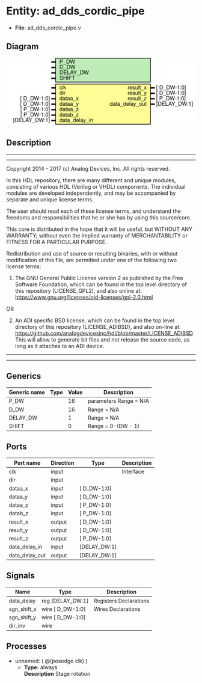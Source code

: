 # Entity: ad_dds_cordic_pipe

- **File**: ad_dds_cordic_pipe.v
## Diagram

![Diagram](ad_dds_cordic_pipe.svg "Diagram")
## Description

 ***************************************************************************
 ***************************************************************************
 Copyright 2014 - 2017 (c) Analog Devices, Inc. All rights reserved.

 In this HDL repository, there are many different and unique modules, consisting
 of various HDL (Verilog or VHDL) components. The individual modules are
 developed independently, and may be accompanied by separate and unique license
 terms.

 The user should read each of these license terms, and understand the
 freedoms and responsibilities that he or she has by using this source/core.

 This core is distributed in the hope that it will be useful, but WITHOUT ANY
 WARRANTY; without even the implied warranty of MERCHANTABILITY or FITNESS FOR
 A PARTICULAR PURPOSE.

 Redistribution and use of source or resulting binaries, with or without modification
 of this file, are permitted under one of the following two license terms:

   1. The GNU General Public License version 2 as published by the
      Free Software Foundation, which can be found in the top level directory
      of this repository (LICENSE_GPL2), and also online at:
      <https://www.gnu.org/licenses/old-licenses/gpl-2.0.html>

 OR

   2. An ADI specific BSD license, which can be found in the top level directory
      of this repository (LICENSE_ADIBSD), and also on-line at:
      https://github.com/analogdevicesinc/hdl/blob/master/LICENSE_ADIBSD
      This will allow to generate bit files and not release the source code,
      as long as it attaches to an ADI device.

 ***************************************************************************
 ***************************************************************************

## Generics

| Generic name | Type | Value | Description               |
| ------------ | ---- | ----- | ------------------------- |
| P_DW         |      | 16    |  parameters  Range = N/A  |
| D_DW         |      | 16    |  Range = N/A              |
| DELAY_DW     |      | 1     |  Range = N/A              |
| SHIFT        |      | 0     |  Range = 0-(DW - 1)       |
## Ports

| Port name      | Direction | Type         | Description |
| -------------- | --------- | ------------ | ----------- |
| clk            | input     |              |  Interface  |
| dir            | input     |              |             |
| dataa_x        | input     | [  D_DW-1:0] |             |
| dataa_y        | input     | [  D_DW-1:0] |             |
| dataa_z        | input     | [  P_DW-1:0] |             |
| datab_z        | input     | [  P_DW-1:0] |             |
| result_x       | output    | [  D_DW-1:0] |             |
| result_y       | output    | [  D_DW-1:0] |             |
| result_z       | output    | [  P_DW-1:0] |             |
| data_delay_in  | input     | [DELAY_DW:1] |             |
| data_delay_out | output    | [DELAY_DW:1] |             |
## Signals

| Name        | Type               | Description              |
| ----------- | ------------------ | ------------------------ |
| data_delay  | reg   [DELAY_DW:1] |  Registers Declarations  |
| sgn_shift_x | wire [  D_DW-1:0]  |  Wires Declarations      |
| sgn_shift_y | wire [  D_DW-1:0]  |                          |
| dir_inv     | wire               |                          |
## Processes
- unnamed: ( @(posedge clk) )
  - **Type:** always
</br>**Description**
 Stage rotation 
